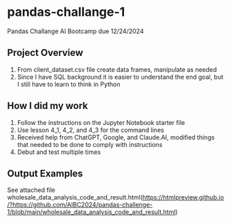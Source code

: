 # pandas-challange-1
Pandas Challange AI Bootcamp due 12/24/2024

## Project Overview
1. From client_dataset.csv file create data frames, manipulate as needed
2. Since I have SQL background it is easier to understand the end goal, but I still have to learn to think in Python

## How I did my work
1. Follow the instructions on the Jupyter Notebook starter file
2. Use lesson 4_1, 4_2, and 4_3 for the command lines
3. Received help from ChatGPT, Google, and Claude.AI, modified things that needed to be done to comply with instructions
4. Debut and test multiple times

## Output Examples
See attached file wholesale_data_analysis_code_and_result.html(https://htmlpreview.github.io/?https://github.com/AIBC2024/pandas-challenge-1/blob/main/wholesale_data_analysis_code_and_result.html)



